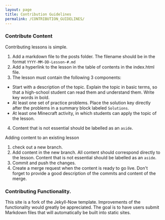 ```yaml
---
layout: page
title: Contribution Guidelines
permalink: /CONTRIBUTION_GUIDELINES/
---
```

### Contribute Content

Contributing lessons is simple.
1. Add a markdown file to the posts folder. The filename should be in the format `YYYY-MM-DD-Lesson-#.md`
2. Add a hyperlink to the lesson in the table of contents in the index.html file.
3. The lesson must contain the following 3 components:
- Start with a description of the topic. Explain the topic in basic terms, so that a high-school student can read them and understand them. Write key words in bold.
- At least one set of practice problems. Place the solution key directly after the problems in a summary block labeled `Solutions`.
- At least one Minecraft activity, in which students can apply the topic of the lesson.
4. Content that is not essential should be labelled as an `aside`.

Adding content to an existing lesson
1. check out a new branch.
2. Add content in the new branch. All content should correspond directly to the lesson. Content that is not essential should be labelled as an `aside`.
3. Commit and push the changes.
4. Create a merge request when the content is ready to go live. Don't forget to provide a good description of the commits and content of the merge. 


### Contributing Functionality.
This site is a fork of the Jekyll-Now template. Improvements of the functionality would greatly be appreciated. The goal is to have users submit Markdown files that will automatically be built into static sites.
